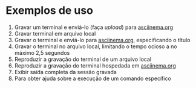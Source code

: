 # Exemplos de uso

1. Gravar um terminal e enviá-lo (faça _upload_) para [asciinema.org](https://asciinema.org)
2. Gravar terminal em arquivo local
3. Gravar o terminal e enviá-lo para [asciinema.org](https://asciinema.org), especificando o título
4. Gravar o terminal no arquivo local, limitando o tempo ocioso a no máximo 2,5 segundos
5. Reproduzir a gravação do terminal de um arquivo local
6. Reproduzir a gravação do terminal hospedada em [asciinema.org](https://asciinema.org)
7. Exibir saída completa da sessão gravada
8. Para obter ajuda sobre a execução de um comando específico